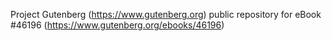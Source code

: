 Project Gutenberg (https://www.gutenberg.org) public repository for eBook #46196 (https://www.gutenberg.org/ebooks/46196)
